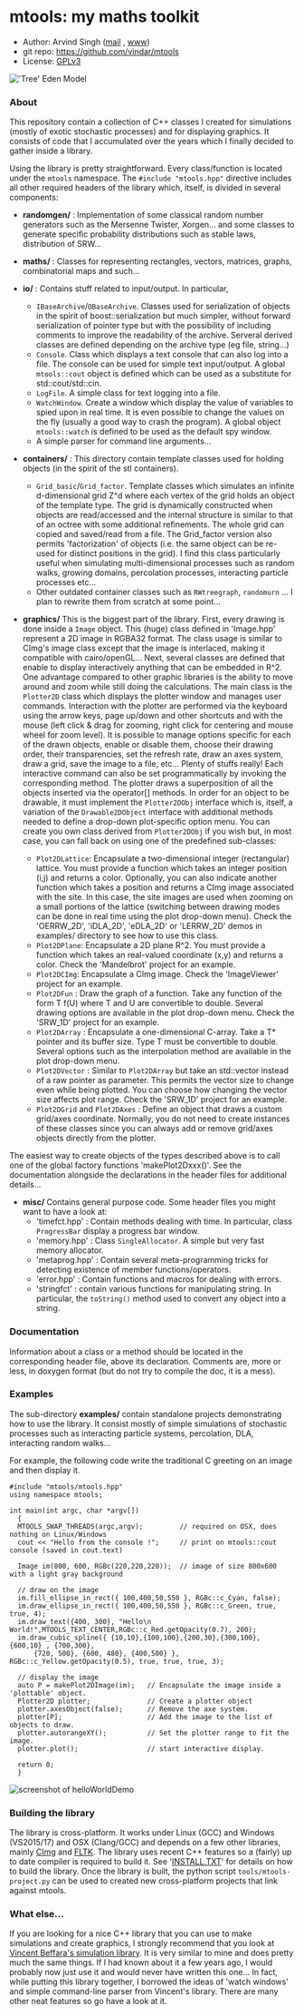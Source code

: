 # mtools: my maths toolkit

- Author:   Arvind Singh ([mail](mailto:arvind.singh@math.u-psud.fr) , [www](http://www.math.u-psud.fr/~singh/))
- git repo: https://github.com/vindar/mtools
- License:  [GPLv3](http://www.gnu.org/licenses/gpl-3.0.html)

!['Tree' Eden Model](./mtools.png)

### About

This repository contain a collection of C++ classes I created for simulations (mostly of exotic stochastic processes) and for displaying graphics. It consists of code that I accumulated over the years which I finally decided to gather inside a library. 

Using the library is pretty straightforward. Every class/function is located under the `mtools` namespace. The `#include "mtools.hpp"` directive includes all other required headers of the library which, itself, is divided in several components:

  - **randomgen/** : Implementation of some classical random number generators such as the Mersenne Twister, Xorgen... and some classes to generate specific probability distributions such as stable laws, distribution of SRW...

  - **maths/** : Classes for representing rectangles, vectors, matrices, graphs, combinatorial maps and such... 

  - **io/** : Contains stuff related to input/output. In particular, 
    - `IBaseArchive`/`OBaseArchive`. Classes used for serialization of objects in the spirit of boost::serialization but much simpler, without forward serialization of pointer type but with the possibility of including comments to improve the readability of the archive. Serveral derived classes are defined depending on the archive type (eg file, string...)
    - `Console`. Class which displays a text console that can also log into a file. The console can be used for simple text input/output. A global `mtools::cout` object is defined which can be used as a substitute for std::cout/std::cin.
    - `LogFile`. A simple class for text logging into a file.
    - `WatchWindow`. Create a window which display the value of variables to spied upon in real time. It is even possible to change the values on the fly (usually a good way to crash the program). A global object `mtools::watch` is defined to be used as the default spy window. 
    - A simple parser for command line arguments...

  - **containers/** : This directory contain template classes used for holding objects (in the spirit of the stl containers).
    - `Grid_basic`/`Grid_factor`. Template classes which simulates an infinite d-dimensional grid Z^d where each vertex of the grid holds an object of the template type. The grid is dynamically constructed when objects are read/accessed and the internal structure is similar to that of an octree with some additional refinements. The whole grid can copied and saved/read from a file. The Grid_factor version also permits 'factorization' of objects (i.e. the same object can be re-used for distinct positions in the grid). I find this class particularly useful when simulating multi-dimensional processes such as random walks, growing domains, percolation processes, interacting particle processes etc...
    - Other outdated container classes such as `RWtreegraph`, `randomurn` ...  I plan to rewrite them from scratch at some point...

  - **graphics/** This is the biggest part of the library. First, every drawing is done inside a `Image` object. This (huge) class defined in 'Image.hpp' represent a 2D image in RGBA32 format. The class usage is similar to CImg's image class except that the image is interlaced, making it compatible with cairo/openGL... Next, several classes are defined that enable to display interactively anything that can be embedded in R^2. One advantage compared to other graphic libraries is the ability to move around and zoom while still doing the calculations. The main class is the `Plotter2D` class which displays the plotter window and manages user commands. Interaction with the plotter are performed via the keyboard using the arrow keys, page up/down and other shortcuts and with the mouse (left click & drag for zooming, right click for centering and mouse wheel for zoom level). It is possible to manage options specific for each of the drawn objects, enable or disable them, choose their drawing order, their transparencies, set the refresh rate, draw an axes system, draw a grid, save the image to a file, etc... Plenty of stuffs really! Each interactive command can also be set programmatically by invoking the corresponding method. The plotter draws a superposition of all the objects inserted via the operator[] methods. In order for an object to be drawable, it must implement the `Plotter2DObj` interface which is, itself, a variation of the `Drawable2DObject` interface with additional methods needed to define a drop-down plot-specific option menu. You can create you own class derived from  `Plotter2DObj` if you wish but, in most case, you can fall back on using one of the predefined sub-classes:
    - `Plot2DLattice`: Encapsulate a two-dimensional integer (rectangular) lattice. You must provide a function which takes an integer position (i,j) and returns a color. Optionally, you can also indicate another function which takes a position and returns a CImg image associated with the site. In this case, the site images are used when zooming on a small portions of the lattice (switching between drawing modes can be done in real time using the plot drop-down menu). Check the 'OERRW_2D', 'iDLA_2D', 'eDLA_2D' or 'LERRW_2D' demos in examples/ directory to see how to use this class.
    - `Plot2DPlane`: Encapsulate a 2D plane R^2. You must provide a function which takes an real-valued coordinate (x,y) and returns a color. Check the 'Mandelbrot' project for an example.
    - `Plot2DCImg`: Encapsulate a CImg image. Check the 'ImageViewer' project for an example.
    - `Plot2DFun` : Draw the graph of a function. Take any function of the form T f(U) where T and U are convertible to double. Several drawing options are available in the plot drop-down menu. Check the 'SRW_1D' project for an example.
    - `Plot2DArray` : Encapsulate a one-dimensional C-array. Take a T* pointer and its buffer size. Type T must be convertible to double. Several options such as the interpolation method are available in the plot drop-down menu.
    - `Plot2DVector` : Similar to `Plot2DArray` but take an std::vector<T> instead of a raw pointer as parameter. This permits the vector size to change even while being plotted. You can choose how changing the vector size affects plot range. Check the 'SRW_1D' project for an example.
    - `Plot2DGrid` and `Plot2DAxes` : Define an object that draws a custom grid/axes coordinate. Normally, you do not need to create instances of these classes since you can always add or remove grid/axes objects directly from the plotter.

  The easiest way to create objects of the types described above is to call one of the global factory functions 'makePlot2Dxxx()'. See the documentation alongside the declarations in the header files for additional details...  
  
  - **misc/** Contains general purpose code. Some header files you might want to have a look at:
    - 'timefct.hpp' : Contain methods dealing with time. In particular, class `ProgressBar` display a progress bar window.
    - 'memory.hpp' : Class `SingleAllocator`. A simple but very fast memory allocator.
    - 'metaprog.hpp' : Contain several meta-programming tricks for detecting existence of member functions/operators.
    - 'error.hpp' : Contain functions and macros for dealing with errors.
    - 'stringfct' : contain various functions for manipulating string. In particular, the `toString()` method used to convert any object into a string.


### Documentation
Information about a class or a method should be located in the corresponding header file, above its declaration. Comments are, more or less, in doxygen format (but do not try to compile the doc, it is a mess).


### Examples
The sub-directory **examples/** contain standalone projects demonstrating how to use the library. It consist mostly of simple simulations of stochastic processes such as interacting particle systems, percolation, DLA, interacting random walks...

For example, the following code write the traditional C greeting on an image and then display it. 
```
#include "mtools/mtools.hpp" 
using namespace mtools;

int main(int argc, char *argv[])
  {	
  MTOOLS_SWAP_THREADS(argc,argv);         // required on OSX, does nothing on Linux/Windows
  cout << "Hello from the console !";     // print on mtools::cout console (saved in cout.text)
    
  Image im(800, 600, RGBc(220,220,220));  // image of size 800x600 with a light gray background
    
  // draw on the image
  im.fill_ellipse_in_rect({ 100,400,50,550 }, RGBc::c_Cyan, false);
  im.draw_ellipse_in_rect({ 100,400,50,550 }, RGBc::c_Green, true, true, 4);
  im.draw_text({400, 300}, "Hello\n  World!",MTOOLS_TEXT_CENTER,RGBc::c_Red.getOpacity(0.7), 200);
  im.draw_cubic_spline({ {10,10},{100,100},{200,30},{300,100}, {600,10} , {700,300},
      {720, 500}, {600, 480}, {400,500} }, RGBc::c_Yellow.getOpacity(0.5), true, true, true, 3);
	
  // display the image
  auto P = makePlot2DImage(im);   // Encapsulate the image inside a 'plottable' object.	
  Plotter2D plotter;              // Create a plotter object
  plotter.axesObject(false);      // Remove the axe system.
  plotter[P];                     // Add the image to the list of objects to draw.  	
  plotter.autorangeXY();          // Set the plotter range to fit the image.
  plotter.plot();                 // start interactive display.
  
  return 0;
  }
````
![screenshot of helloWorldDemo](./examples/HelloWorldDemo/helloWorldDemo.png)

### Building the library
The library is cross-platform. It works under Linux (GCC) and Windows (VS2015/17) and OSX (Clang/GCC) and depends on a few other libraries, mainly [CImg](http://cimg.eu/) and [FLTK](http://www.fltk.org). The library uses recent C++ features so a (fairly) up to date compiler is required to build it. See '[INSTALL.TXT](https://github.com/vindar/mtools/blob/master/INSTALL.TXT)' for details on how to build the library. 
Once the library is built, the python script `tools/mtools-project.py` can be used to created new cross-platform projects that link against mtools.

### What else...
If you are looking for a nice C++ library that you can use to make simulations and create graphics, I strongly recommend that you look at [Vincent Beffara's simulation library](http://github.com/vbeffara/Simulations). It is very similar to mine and does pretty much the same things. If I had known about it a few years ago, I would probably now just use it and would never have written this one... In fact, while putting this library together, I borrowed the ideas of 'watch windows' and simple command-line parser from Vincent's library. There are many other neat features so go have a look at it.

